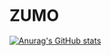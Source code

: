 # ZUMO

[![Anurag's GitHub stats](https://github-readme-stats.vercel.app/api?username=phornphatch)](https://github.com/anuraghazra/github-readme-stats)
